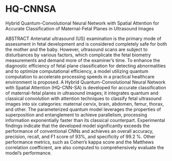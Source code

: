 # HQ-CNNSA
Hybrid Quantum-Convolutional Neural Network with Spatial Attention for Accurate Classification of Maternal-Fetal Planes in Ultrasound Images

ABSTRACT Antenatal ultrasound (US) examination is the primary mode of assessment in fetal development and is considered completely safe for both the mother and the baby. However, ultrasound scans are subject to disturbances by various factors, which complicate the fetal biometry measurements and demand more of the examiner’s time. To enhance the diagnostic efficiency of fetal plane classification for detecting abnormalities and to optimize computational efficiency, a model utilizing quantum computation to accelerate processing speeds in a practical healthcare environment is proposed. A Hybrid Quantum-Convolutional Neural Network with Spatial Attention (HQ-CNN-SA) is developed for accurate classification of maternal-fetal planes in ultrasound images; it integrates quantum and classical convolution with attention techniques to classify fetal ultrasound images into six categories: maternal cervix, brain, abdomen, femur, thorax, and other. The parameterized quantum model leverages the properties of superposition and entanglement to achieve parallelism, processing information exponentially faster than its classical counterpart. Experimental findings indicate that the developed model significantly exceeds the performance of conventional CNNs and achieves an overall accuracy, precision, recall, and F1 score of 93%, and specificity of 99.2 %. Other performance metrics, such as Cohen’s kappa score and the Matthews correlation coefficient, are also computed to comprehensively evaluate the model’s performance.
